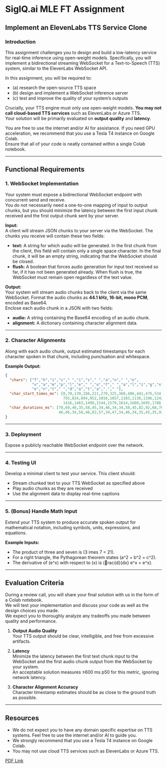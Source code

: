 
# SigIQ.ai MLE FT Assignment

## Implement an ElevenLabs TTS Service Clone

### Introduction
This assignment challenges you to design and build a low-latency service for real-time inference using open-weight models. Specifically, you will implement a bidirectional streaming WebSocket for a Text-to-Speech (TTS) system, similar to the ElevenLabs WebSocket API.

In this assignment, you will be required to:
- (a) research the open-source TTS space
- (b) design and implement a WebSocket inference server
- (c) test and improve the quality of your system’s outputs

Crucially, your TTS engine must only use open-weight models. **You may not call cloud-based TTS services** such as ElevenLabs or Azure TTS.  
Your solution will be primarily evaluated on **output quality** and **latency**.  

You are free to use the internet and/or AI for assistance. If you need GPU acceleration, we recommend that you use a Tesla T4 instance on Google Colab.  
Ensure that all of your code is neatly contained within a single Colab notebook.

---

## Functional Requirements

### 1. WebSocket Implementation
Your system must expose a bidirectional WebSocket endpoint with concurrent send and receive.  
You do not necessarily need a one-to-one mapping of input to output chunks, but you should minimize the latency between the first input chunk received and the first output chunk sent by your server.

**Input:**  
A client will stream JSON chunks to your server via the WebSocket. The chunks you receive will contain these two fields:
- **text:** A string for which audio will be generated. In the first chunk from the client, this field will contain only a single space character. In the final chunk, it will be an empty string, indicating that the WebSocket should be closed.
- **flush:** A boolean that forces audio generation for input text received so far, if it has not been generated already. When flush is true, the WebSocket must remain open regardless of the text value.

**Output:**  
Your system will stream audio chunks back to the client via the same WebSocket. Format the audio chunks as **44.1 kHz, 16-bit, mono PCM**, encoded as Base64.  
Enclose each audio chunk in a JSON with two fields:
- **audio:** A string containing the Base64 encoding of an audio chunk.
- **alignment:** A dictionary containing character alignment data.

---

### 2. Character Alignments
Along with each audio chunk, output estimated timestamps for each character spoken in that chunk, including punctuation and whitespace.

**Example Output:**
```json
{
  "chars": ["T","h","i","s"," ","i","s"," ","a","n"," ","e",
            "x","a","m","p","l","e"," ","o","f"," ","a","l","i","g","n","m",
            "e","n","t"," ","d","a","t","a","."," "],
  "char_start_times_ms": [0,70,139,186,221,279,325,360,406,441,476,534,580,662,
                          755,824,894,952,1010,1057,1103,1138,1196,1242,1324,1382,
                          1416,1463,1498,1544,1579,1614,1660,1695,1788,1858,1974,2077],
  "char_durations_ms": [70,69,46,35,58,45,34,46,34,34,58,45,82,92,68,70,57,58,
                        46,46,34,58,46,82,57,34,47,34,46,34,35,45,35,92,70,115,255,103]
}
```

---

### 3. Deployment
Expose a publicly reachable WebSocket endpoint over the network.

---

### 4. Testing UI
Develop a minimal client to test your service. This client should:
- Stream chunked text to your TTS WebSocket as specified above
- Play audio chunks as they are received
- Use the alignment data to display real-time captions

---

### 5. (Bonus) Handle Math Input
Extend your TTS system to produce accurate spoken output for mathematical notation, including symbols, units, expressions, and equations.

**Example Inputs:**
- The product of three and seven is \(3 	imes 7 = 21\).
- For a right triangle, the Pythagorean theorem states \(a^2 + b^2 = c^2\).
- The derivative of \(e^x\) with respect to \(x\) is \(rac{d}{dx} e^x = e^x\).

---

## Evaluation Criteria
During a review call, you will share your final solution with us in the form of a Colab notebook.  
We will test your implementation and discuss your code as well as the design choices you made.  
We expect you to thoroughly analyze any tradeoffs you made between quality and performance.

1. **Output Audio Quality**  
   Your TTS output should be clear, intelligible, and free from excessive artifacts.

2. **Latency**  
   Minimize the latency between the first text chunk input to the WebSocket and the first audio chunk output from the WebSocket by your system.  
   An acceptable solution measures ≤600 ms p50 for this metric, ignoring network latency.

3. **Character Alignment Accuracy**  
   Character timestamp estimates should be as close to the ground truth as possible.

---

## Resources
- We do not expect you to have any domain specific expertise on TTS systems. Feel free to use the internet and/or AI to guide you.
- We strongly recommend that you use a Tesla T4 instance on Google Colab.
- You may not use cloud TTS services such as ElevenLabs or Azure TTS.

[PDF Link](https://drive.google.com/file/d/1x7okE3MzClbsFbeV8hfVOa4wDVwz3QNy/view?usp=sharing)
